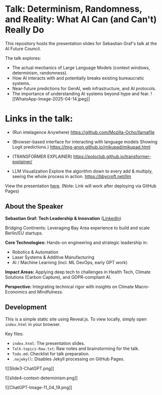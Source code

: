 # Talk: Determinism, Randomness, and Reality: What AI Can (and Can't) Really Do

This repository hosts the presentation slides for Sebastian Graf's talk at the AI Future Council.

The talk explores:
*   The actual mechanics of Large Language Models (context windows, determinism, randomness).
*   How AI interacts with and potentially breaks existing bureaucratic systems.
*   Near-future predictions for GenAI, web infrastructure, and AI protocols.
*   The importance of understanding AI systems beyond hype and fear.
 ![[WhatsApp-Image-2025-04-14.jpeg]]
# Links in the talk:
- (Run intelagence Anywhere) 
  https://github.com/Mozilla-Ocho/llamafile
  
- (Browser-based interface for interacting with language models Showing Logit predictions.)
   https://lmg-anon.github.io/mikupad/mikupad.html
   
* (TRANSFORMER EXPLAINER) 
  https://poloclub.github.io/transformer-explainer/
  
* LLM Visualization Explore the algorithm down to every add & multiply, seeing the whole process in action. https://bbycroft.net/llm


View the presentation [here](https://sebk4c.github.io/April-15th-2025/). (Note: Link will work after deploying via GitHub Pages)

## About the Speaker

**Sebastian Graf: Tech Leadership & Innovation** ([LinkedIn](https://www.linkedin.com/in/sebastiangraf1/))

Bridging Continents: Leveraging Bay Area experience to build and scale Berlin/EU startups.

**Core Technologies:** Hands-on engineering and strategic leadership in:
*   Robotics & Automation
*   Laser Systems & Additive Manufacturing
*   AI / Machine Learning (incl. ML DevOps, early GPT work)

**Impact Areas:** Applying deep tech to challenges in Health Tech, Climate Solutions (Carbon Capture), and GDPR-compliant AI.

**Perspective:** Integrating technical rigor with insights on Climate Macro-Economics and Mindfulness.

## Development

This is a simple static site using Reveal.js. To view locally, simply open `index.html` in your browser.

Key files:
*   `index.html`: The presentation slides.
*   `Talk-topics-Raw.txt`: Raw notes and brainstorming for the talk.
*   `Todo.md`: Checklist for talk preparation.
*   `.nojekyll`: Disables Jekyll processing on GitHub Pages.

![[Slide3-ChatGPT.png]]

![[slide4-context-determinism.png]]


![[ChatGPT-Image-11_04_19.png]]
